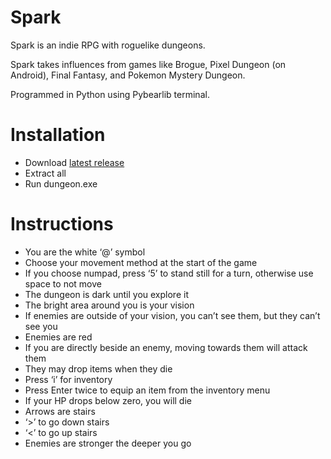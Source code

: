 Spark
=====

Spark is an indie RPG with roguelike dungeons.

Spark takes influences from games like Brogue, Pixel Dungeon (on Android), Final Fantasy, and Pokemon Mystery Dungeon.

Programmed in Python using Pybearlib terminal.

Installation
============

-   Download [latest release](https://github.com/bretsky/Spark/releases)
-   Extract all
-   Run dungeon.exe

Instructions
============

-   You are the white ‘@’ symbol
-   Choose your movement method at the start of the game
-   If you choose numpad, press ‘5’ to stand still for a turn, otherwise use space to not move
-   The dungeon is dark until you explore it
-   The bright area around you is your vision
-   If enemies are outside of your vision, you can’t see them, but they can’t see you
-   Enemies are red
-   If you are directly beside an enemy, moving towards them will attack them
-   They may drop items when they die
-   Press ‘i’ for inventory
-   Press Enter twice to equip an item from the inventory menu
-   If your HP drops below zero, you will die
-   Arrows are stairs
-   ‘&gt;’ to go down stairs
-   ‘&lt;’ to go up stairs
-   Enemies are stronger the deeper you go
